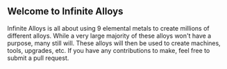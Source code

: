 ## Welcome to Infinite Alloys

Infinite Alloys is all about using 9 elemental metals to create millions of different alloys. While a very large majority
of these alloys won't have a purpose, many still will. These alloys will then be used to create machines, tools,
upgrades, etc. If you have any contributions to make, feel free to submit a pull request.